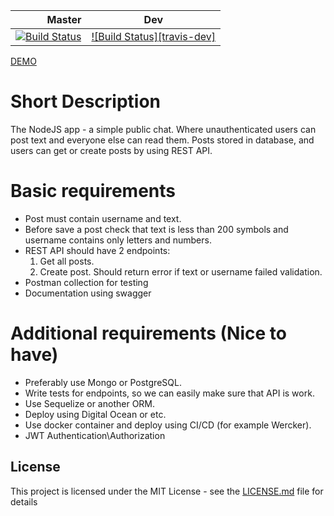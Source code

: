 | Master |  Dev    |
| ------: | ------ |
| [![Build Status][travis-master]](https://travis-ci.org/ZulusK/chatter) | [![Build Status][travis-dev]](https://travis-ci.org/ZulusK/chatter) |

[DEMO](https://chatter-job-task.herokuapp.com/)
# Short Description
The NodeJS app - a simple public chat. Where unauthenticated users can post text and everyone else can read them.
Posts stored in database, and users can get or create posts by using REST API.

# Basic requirements
- Post must contain username and text.
- Before save a post check that text is less than 200 symbols and username contains only letters and numbers.
- REST API should have 2 endpoints:
  1. Get all posts.
  2. Create post. Should return error if text or username failed validation.
- Postman collection for testing
- Documentation using swagger

# Additional requirements (Nice to have)
- Preferably use Mongo or PostgreSQL.
- Write tests for endpoints, so we can easily make sure that API is work.
- Use Sequelize or another ORM.
- Deploy using Digital Ocean or etc.
- Use docker container and deploy using CI/CD (for example Wercker).
- JWT Authentication\Authorization


## License

This project is licensed under the MIT License - see the [LICENSE.md](LICENSE.md) file for details

[travis-master]: https://travis-ci.org/ZulusK/chatter.svg?branch=master
[tarvis-dev]:https://travis-ci.org/ZulusK/chatter.svg?branch=dev